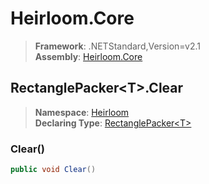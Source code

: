 # Heirloom.Core

> **Framework**: .NETStandard,Version=v2.1  
> **Assembly**: [Heirloom.Core][0]  

## RectanglePacker\<T>.Clear

> **Namespace**: [Heirloom][0]  
> **Declaring Type**: [RectanglePacker\<T>][1]  

### Clear()

```cs
public void Clear()
```

[0]: ../../../Heirloom.Core.md
[1]: ../RectanglePacker[T].md
